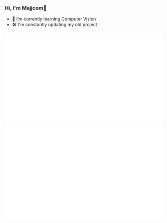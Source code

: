 ### Hi, I'm Majjcom🫰

- 🌱 I’m currently learning Computer Vision
- 🛠️ I'm constantly updating my old project

<a href="https://github.com/majjcom/github-stats">
<img src="https://github.com/majjcom/github-stats/blob/master/generated/overview.svg#gh-light-mode-only" />
<img src="https://github.com/majjcom/github-stats/blob/master/generated/languages.svg#gh-light-mode-only" />
</a>

<!--
**Majjcom/Majjcom** is a ✨ _special_ ✨ repository because its `README.md` (this file) appears on your GitHub profile.

Here are some ideas to get you started:

- 🔭 I’m currently working on ...
- 🌱 I’m currently learning ...
- 👯 I’m looking to collaborate on ...
- 🤔 I’m looking for help with ...
- 💬 Ask me about ...
- 📫 How to reach me: ...
- 😄 Pronouns: ...
- ⚡ Fun fact: ...
-->
